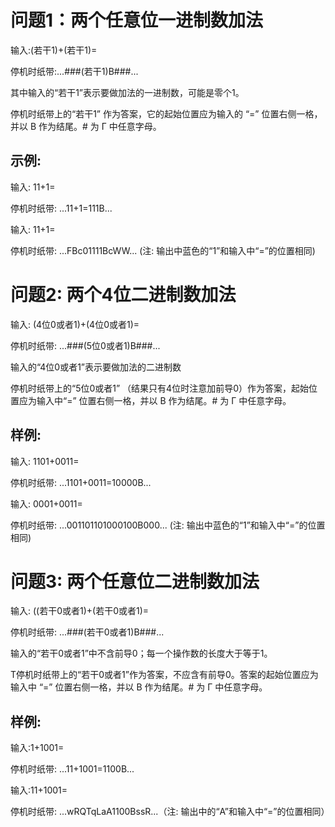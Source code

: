# 问题1：两个任意位一进制数加法
输入:(若干1)+(若干1)=

停机时纸带:...###(若干1)B###...

其中输入的“若干1”表示要做加法的一进制数，可能是零个1。

停机时纸带上的“若干1” 作为答案，它的起始位置应为输入的 “=” 位置右侧一格，并以 B 作为结尾。# 为 Γ 中任意字母。

## 示例:

输入: 11+1=

停机时纸带: ...11+1=111B...

输入: 11+1=

停机时纸带: ...FBc01111BcWW... (注: 输出中蓝色的“1”和输入中“=”的位置相同)

# 问题2: 两个4位二进制数加法

输入: (4位0或者1)+(4位0或者1)=

停机时纸带: ...###(5位0或者1)B###...

输入的“4位0或者1”表示要做加法的二进制数

停机时纸带上的“5位0或者1” （结果只有4位时注意加前导0）作为答案，起始位置应为输入中“=” 位置右侧一格，并以 B 作为结尾。# 为 Γ 中任意字母。

## 样例:

输入: 1101+0011=

停机时纸带: ...1101+0011=10000B...

输入: 0001+0011=

停机时纸带: ...001101101000100B000... (注: 输出中蓝色的“1”和输入中“=”的位置相同)

# 问题3: 两个任意位二进制数加法

输入: ((若干0或者1)+(若干0或者1)=

停机时纸带: ...###(若干0或者1)B###...

输入的“若干0或者1”中不含前导0；每一个操作数的长度大于等于1。

T停机时纸带上的“若干0或者1”作为答案，不应含有前导0。答案的起始位置应为输入中 “=” 位置右侧一格，并以 B 作为结尾。# 为 Γ 中任意字母。

## 样例:

输入:1+1001=

停机时纸带: ...11+1001=1100B...

输入:11+1001=

停机时纸带: ...wRQTqLaA1100BssR...（注: 输出中的“A”和输入中“=”的位置相同）
